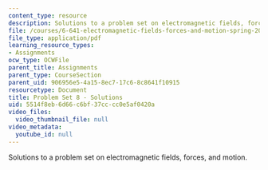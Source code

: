 ```yaml
---
content_type: resource
description: Solutions to a problem set on electromagnetic fields, forces, and motion.
file: /courses/6-641-electromagnetic-fields-forces-and-motion-spring-2005/5514f8eb6d66c6bf37cccc0e5af0420a_05_ps08_sol.pdf
file_type: application/pdf
learning_resource_types:
- Assignments
ocw_type: OCWFile
parent_title: Assignments
parent_type: CourseSection
parent_uid: 906956e5-4a15-8ec7-17c6-8c8641f10915
resourcetype: Document
title: Problem Set 8 - Solutions
uid: 5514f8eb-6d66-c6bf-37cc-cc0e5af0420a
video_files:
  video_thumbnail_file: null
video_metadata:
  youtube_id: null
---
```

Solutions to a problem set on electromagnetic fields, forces, and motion.

